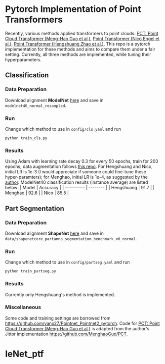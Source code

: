 # Pytorch Implementation of Point Transformers

Recently, various methods applied transformers to point clouds: [PCT: Point Cloud Transformer (Meng-Hao Guo et al.)](https://arxiv.org/abs/2012.09688), [Point Transformer (Nico Engel et al.)](https://arxiv.org/abs/2011.00931), [Point Transformer (Hengshuang Zhao et al.)](https://arxiv.org/abs/2012.09164). This repo is a pytorch implementation for these methods and aims to compare them under a fair setting. Currently, all three methods are implemented, while tuning their hyperparameters.


## Classification
### Data Preparation
Download alignment **ModelNet** [here](https://shapenet.cs.stanford.edu/media/modelnet40_normal_resampled.zip) and save in `modelnet40_normal_resampled`.

### Run
Change which method to use in `config/cls.yaml` and run
```
python train_cls.py
```
### Results
Using Adam with learning rate decay 0.3 for every 50 epochs, train for 200 epochs; data augmentation follows [this repo](https://github.com/yanx27/Pointnet_Pointnet2_pytorch). For Hengshuang and Nico, initial LR is 1e-3 (I would appreciate if someone could fine-tune these hyper-paramters); for Menghao, initial LR is 1e-4, as suggested by the [author](https://github.com/MenghaoGuo). ModelNet40 classification results (instance average) are listed below:
| Model      | Accuracy |
| ---------- | -------- |
| Hengshuang | 91.7     |
| Menghao    | 92.6     |
| Nico       | 85.5     |


## Part Segmentation
### Data Preparation
Download alignment **ShapeNet** [here](https://shapenet.cs.stanford.edu/media/shapenetcore_partanno_segmentation_benchmark_v0_normal.zip) and save in `data/shapenetcore_partanno_segmentation_benchmark_v0_normal`.

### Run
Change which method to use in `config/partseg.yaml` and run
```
python train_partseg.py
```
### Results
Currently only Hengshuang's method is implemented.

### Miscellaneous
Some code and training settings are borrowed from https://github.com/yanx27/Pointnet_Pointnet2_pytorch.
Code for [PCT: Point Cloud Transformer (Meng-Hao Guo et al.)](https://arxiv.org/abs/2012.09688) is adapted from the author's Jittor implementation https://github.com/MenghaoGuo/PCT.

# leNet_ptf